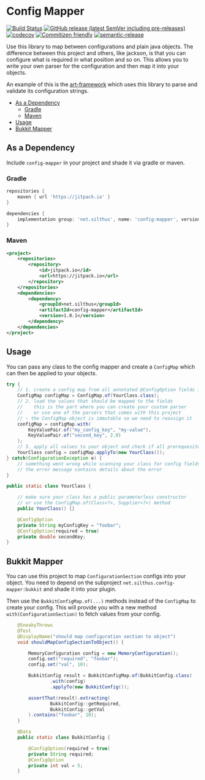 # Config Mapper

[![Build Status](https://github.com/Silthus/config-mapper/workflows/Build/badge.svg)](../../actions?query=workflow%3ABuild)
[![GitHub release (latest SemVer including pre-releases)](https://img.shields.io/github/v/release/Silthus/config-mapper?include_prereleases&label=release)](../../releases)
[![codecov](https://codecov.io/gh/Silthus/config-mapper/branch/master/graph/badge.svg)](https://codecov.io/gh/Silthus/config-mapper)
[![Commitizen friendly](https://img.shields.io/badge/commitizen-friendly-brightgreen.svg)](http://commitizen.github.io/cz-cli/)
[![semantic-release](https://img.shields.io/badge/%20%20%F0%9F%93%A6%F0%9F%9A%80-semantic--release-e10079.svg)](https://github.com/semantic-release/semantic-release)

Use this library to map between configurations and plain java objects. The difference between this project and others, like jackson, is that you can configure what is required in what position and so on.
This allows you to write your own parser for the configuration and then map it into your objects.

An example of this is the [art-framework](https://art-framework.io) which uses this library to parse and validate its configuration strings.

* [As a Dependency](#as-a-dependency)
  * [Gradle](#gradle)
  * [Maven](#maven)
* [Usage](#usage)
* [Bukkit Mapper](#bukkit-mapper)

## As a Dependency

Include `config-mapper` in your project and shade it via gradle or maven.

### Gradle

```groovy
repositories {
    maven { url 'https://jitpack.io' }
}

dependencies {
    implementation group: 'net.silthus', name: 'config-mapper', version: '1.0.1'
}
```

### Maven

```xml
<project>
    <repositories>
        <repository>
            <id>jitpack.io</id>
            <url>https://jitpack.io</url>
        </repository>
    </repositories>
    <dependencies>
        <dependency>
            <groupId>net.silthus</groupId>
            <artifactId>config-mapper</artifactId>
            <version>1.0.1</version>
        </dependency>
    </dependencies>
</project>
```

## Usage

You can pass any class to the config mapper and create a `ConfigMap` which can then be applied to your objects.

```java
try {
    // 1. create a config map from all annotated @ConfigOption fields in your class
    ConfigMap configMap = ConfigMap.of(YourClass.class);
    // 2. load the values that should be mapped to the fields
    //    this is the part where you can create your custom parser
    //    or use one of the parsers that comes with this project
    // ~ the ConfigMap object is immutable so we need to reassign it
    configMap = configMap.with(
        KeyValuePair.of("my_config_key", "my-value"),
        KeyValuePair.of("second_key", 2.0)
    );
    // 3. apply all values to your object and check if all prerequesites are met (like required settings)
    YourClass config = configMap.applyTo(new YourClass());
} catch(ConfigurationException e) {
    // something went wrong while scanning your class for config fields
    // the error message contains details about the error
}

public static class YourClass {

    // make sure your class has a public parameterless constructor
    // or use the ConfigMap.of(Class<?>, Supplier<?>) method
    public YourClass() {}

    @ConfigOption
    private String myConfigKey = "foobar";
    @ConfigOption(required = true)
    private double secondKey;
}
```

## Bukkit Mapper

You can use this project to map `ConfigurationSection` configs into your object. You need to depend on the subproject `net.silthus.config-mapper:bukkit` and shade it into your plugin.

Then use the `BukkitConfigMap.of(...)` methods instead of the `ConfigMap` to create your config. This will provide you with a new method `with(ConfigurationSection)` to fetch values from your config.

```java
    @SneakyThrows
    @Test
    @DisplayName("should map configuration section to object")
    void shouldMapConfigSectionToObject() {

        MemoryConfiguration config = new MemoryConfiguration();
        config.set("required", "foobar");
        config.set("val", 10);

        BukkitConfig result = BukkitConfigMap.of(BukkitConfig.class)
                .with(config)
                .applyTo(new BukkitConfig());

        assertThat(result).extracting(
                BukkitConfig::getRequired,
                BukkitConfig::getVal
        ).contains("foobar", 10);
    }

    @Data
    public static class BukkitConfig {

        @ConfigOption(required = true)
        private String required;
        @ConfigOption
        private int val = 5;
    }
```
